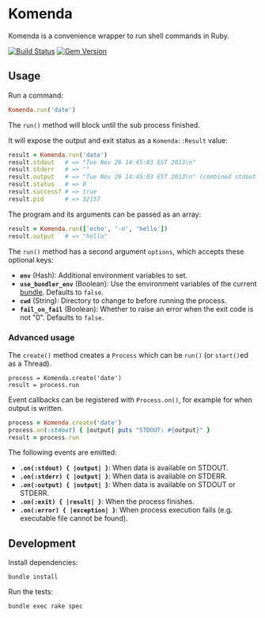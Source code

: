 Komenda
=======
Komenda is a convenience wrapper to run shell commands in Ruby.

[![Build Status](https://img.shields.io/travis/cargomedia/komenda/master.svg)](https://travis-ci.org/cargomedia/komenda)
[![Gem Version](https://img.shields.io/gem/v/komenda.svg)](https://rubygems.org/gems/komenda)

Usage
-----
Run a command:
```ruby
Komenda.run('date')
```

The `run()` method will block until the sub process finished.

It will expose the output and exit status as a `Komenda::Result` value:
```ruby
result = Komenda.run('date')
result.stdout   # => "Tue Nov 26 14:45:03 EST 2013\n"
result.stderr   # => ""
result.output   # => "Tue Nov 26 14:45:03 EST 2013\n" (combined stdout + stderr)
result.status   # => 0
result.success? # => true
result.pid      # => 32157
```
The program and its arguments can be passed as an array:
```ruby
result = Komenda.run(['echo', '-n', 'hello'])
result.output   # => "hello"
```

The `run()` method has a second argument `options`, which accepts these optional keys:
- **`env`** (Hash): Additional environment variables to set.
- **`use_bundler_env`** (Boolean): Use the environment variables of the current [bundle](http://bundler.io/). Defaults to `false`.
- **`cwd`** (String): Directory to change to before running the process.
- **`fail_on_fail`** (Boolean): Whether to raise an error when the exit code is not "0". Defaults to `false`.

### Advanced usage
The `create()` method creates a `Process` which can be `run()` (or `start()`ed as a Thread).
```
process = Komenda.create('date')
result = process.run
```

Event callbacks can be registered with `Process.on()`, for example for when output is written.
```ruby
process = Komenda.create('date')
process.on(:stdout) { |output| puts "STDOUT: #{output}" }
result = process.run
```
The following events are emitted:
- **`.on(:stdout) { |output| }`**: When data is available on STDOUT.
- **`.on(:stderr) { |output| }`**: When data is available on STDERR.
- **`.on(:output) { |output| }`**: When data is available on STDOUT or STDERR.
- **`.on(:exit) { |result| }`**: When the process finishes.
- **`.on(:error) { |exception| }`**: When process execution fails (e.g. executable file cannot be found).

Development
-----------
Install dependencies:
```
bundle install
```

Run the tests:
```
bundle exec rake spec
```
